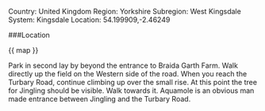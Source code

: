 Country: United Kingdom
Region: Yorkshire
Subregion: West Kingsdale
System: Kingsdale
Location: 54.199909,-2.46249

###Location

{{ map }}

Park in second lay by beyond the entrance to Braida Garth Farm. Walk directly up the field on the Western side of the road. When you reach the Turbary Road, continue climbing up over the small rise. At this point the tree for Jingling should be visible. Walk towards it. Aquamole is an obvious man made entrance between Jingling and the Turbary Road.
